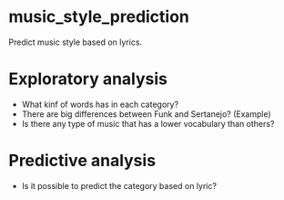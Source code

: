 # music_style_prediction

Predict music style based on lyrics.

# Exploratory analysis

- What kinf of words has in each category? 
- There are big differences between Funk and Sertanejo? (Example)
- Is there any type of music that has a lower vocabulary than others?

# Predictive analysis

- Is it possible to predict the category based on lyric?

